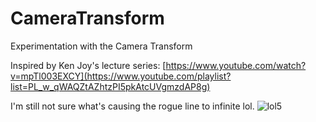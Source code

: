 # CameraTransform
Experimentation with the Camera Transform

Inspired by Ken Joy's lecture series: [https://www.youtube.com/watch?v=mpTl003EXCY](https://www.youtube.com/playlist?list=PL_w_qWAQZtAZhtzPI5pkAtcUVgmzdAP8g)

I'm still not sure what's causing the rogue line to infinite lol.
![lol5](https://github.com/samcoble/CameraTransform/assets/32228102/4f7a973c-5e50-471a-a95c-68713d4bb2dc)

